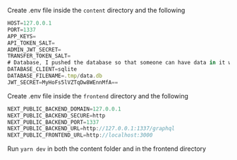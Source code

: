 Create .env file inside the `content` directory and the following

```js
HOST=127.0.0.1
PORT=1337
APP_KEYS=
API_TOKEN_SALT=
ADMIN_JWT_SECRET=
TRANSFER_TOKEN_SALT=
# Database, I pushed the database so that someone can have data in it when testing it in development.
DATABASE_CLIENT=sqlite
DATABASE_FILENAME=.tmp/data.db
JWT_SECRET=MyHoFs5lVZTqDw8WEnnMfA==
```



Create .env file inside the `frontend` directory and the following

```js
NEXT_PUBLIC_BACKEND_DOMAIN=127.0.0.1
NEXT_PUBLIC_BACKEND_SECURE=http
NEXT_PUBLIC_BACKEND_PORT=1337
NEXT_PUBLIC_BACKEND_URL=http://127.0.0.1:1337/graphql
NEXT_PUBLIC_FRONTEND_URL=http://localhost:3000
```

Run `yarn dev` in both the content folder and in the frontend directory